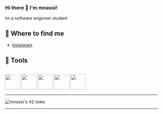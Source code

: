 ### Hi there 👋 I'm mnassi!

Im a software enginner student

## 📑 Where to find me
- [Instagram](https://www.instagram.com/med_nassi20/)

## 🤖 Tools
<link rel="stylesheet" type='text/css' href="https://cdn.jsdelivr.net/gh/devicons/devicon@latest/devicon.min.css" /><br>
<img style="width: 50px; height: 50px;" src="https://cdn.jsdelivr.net/gh/devicons/devicon@latest/icons/aftereffects/aftereffects-original.svg" />
<img style="width: 50px; height: 50px;" src="https://cdn.jsdelivr.net/gh/devicons/devicon@latest/icons/bash/bash-original.svg" />
<img style="width: 50px; height: 50px;" src="https://cdn.jsdelivr.net/gh/devicons/devicon@latest/icons/bootstrap/bootstrap-original.svg" />
<img style="width: 50px; height: 50px;" src="https://cdn.jsdelivr.net/gh/devicons/devicon@latest/icons/c/c-original.svg" />
<img style="width: 50px; height: 50px;" src="https://cdn.jsdelivr.net/gh/devicons/devicon@latest/icons/cmake/cmake-original.svg" />

***********************************************************************************************************
![mnassi's 42 stats](https://badge.mediaplus.ma/naruto/mnassi)
***********************************************************************************************************
